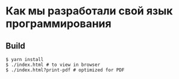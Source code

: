 Как мы разработали свой язык программирования
=============================================

Build
-----

```console
$ yarn install
$ ./index.html # to view in browser
$ ./index.html?print-pdf # optimized for PDF
```
